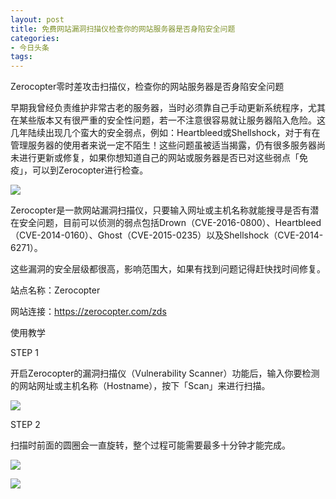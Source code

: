 ```yaml
---
layout: post
title: 免费网站漏洞扫描仪检查你的网站服务器是否身陷安全问题
categories:
- 今日头条
tags:
---
```

Zerocopter零时差攻击扫描仪，检查你的网站服务器是否身陷安全问题

早期我曾经负责维护非常古老的服务器，当时必须靠自己手动更新系统程序，尤其在某些版本又有很严重的安全性问题，若一不注意很容易就让服务器陷入危险。这几年陆续出现几个蛮大的安全弱点，例如：Heartbleed或Shellshock，对于有在管理服务器的使用者来说一定不陌生！这些问题虽被适当揭露，仍有很多服务器尚未进行更新或修复，如果你想知道自己的网站或服务器是否已对这些弱点「免疫」，可以到Zerocopter进行检查。

![](http://p3.pstatp.com/large/5dd0005d11f33489e8f)

Zerocopter是一款网站漏洞扫描仪，只要输入网址或主机名称就能搜寻是否有潜在安全问题，目前可以侦测的弱点包括Drown（CVE-2016-0800）、Heartbleed（CVE-2014-0160）、Ghost（CVE-2015-0235）以及Shellshock（CVE-2014-6271）。

这些漏洞的安全层级都很高，影响范围大，如果有找到问题记得赶快找时间修复。

站点名称：Zerocopter

网站连接：https://zerocopter.com/zds

使用教学

STEP 1

开启Zerocopter的漏洞扫描仪（Vulnerability Scanner）功能后，输入你要检测的网站网址或主机名称（Hostname），按下「Scan」来进行扫描。

![](http://p3.pstatp.com/large/5db0005d427e7eb008a)

STEP 2

扫描时前面的圆圈会一直旋转，整个过程可能需要最多十分钟才能完成。

![](http://p3.pstatp.com/large/5da0005d5ff8015adf5)

![](http://p9.pstatp.com/large/5dc0005d4f3eb1c29d8)